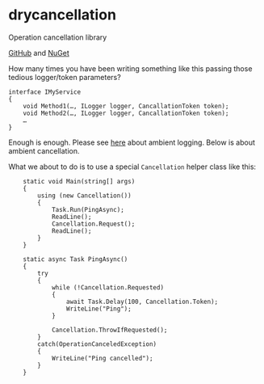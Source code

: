# drycancellation
Operation cancellation library

[GitHub](https://github.com/dmitrynogin/drycancellation) and [NuGet](https://www.nuget.org/packages/Dry.Cancellations/)

How many times you have been writing something like this passing those tedious logger/token parameters?

    interface IMyService
    {
        void Method1(…, ILogger logger, CancallationToken token);
        void Method2(…, ILogger logger, CancallationToken token);
        …
    }

Enough is enough. Please see [here](https://github.com/dmitrynogin/drylogs) about ambient logging. Below is about ambient cancellation.

What we about to do is to use a special `Cancellation` helper class like this:

        static void Main(string[] args)
        {
            using (new Cancellation())
            {
                Task.Run(PingAsync);
                ReadLine();
                Cancellation.Request();
                ReadLine();
            }
        }

        static async Task PingAsync()
        {
            try
            {
                while (!Cancellation.Requested)
                {
                    await Task.Delay(100, Cancellation.Token);
                    WriteLine("Ping");
                }

                Cancellation.ThrowIfRequested();
            }
            catch(OperationCanceledException)
            {
                WriteLine("Ping cancelled");
            }
        }

